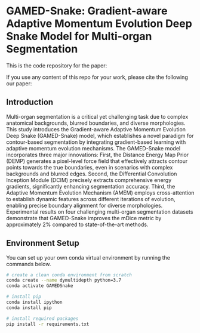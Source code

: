 # GAMED-Snake: Gradient-aware Adaptive Momentum Evolution Deep Snake Model for Multi-organ Segmentation
This is the code repository for the paper:


If you use any content of this repo for your work, please cite the following our paper:




## Introduction
Multi-organ segmentation is a critical yet challenging task due to complex anatomical backgrounds, blurred boundaries, and diverse morphologies. This study introduces the Gradient-aware Adaptive Momentum Evolution Deep Snake (GAMED-Snake) model, which establishes a novel paradigm for contour-based segmentation by integrating gradient-based learning with adaptive momentum evolution mechanisms. The GAMED-Snake model incorporates three major innovations: First, the Distance Energy Map Prior (DEMP) generates a pixel-level force field that effectively attracts contour points towards the true boundaries, even in scenarios with complex backgrounds and blurred edges. Second, the Differential Convolution Inception Module (DCIM) precisely extracts comprehensive energy gradients, significantly enhancing segmentation accuracy. Third, the Adaptive Momentum Evolution Mechanism (AMEM) employs cross-attention to establish dynamic features across different iterations of evolution, enabling precise boundary alignment for diverse morphologies. Experimental results on four challenging multi-organ segmentation datasets demonstrate that GAMED-Snake improves the mDice metric by approximately 2\% compared to state-of-the-art methods. 

## Environment Setup
You can set up your own conda virtual environment by running the commands below.

```bash
# create a clean conda environment from scratch
conda create --name dymultidepth python=3.7
conda activate GAMEDSnake

# install pip
conda install ipython
conda install pip

# install required packages
pip install -r requirements.txt


